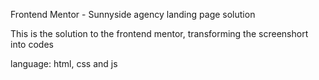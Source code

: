 Frontend Mentor - Sunnyside agency landing page solution

This is the solution to the frontend mentor, transforming the screenshort into codes

language: html, css and js
